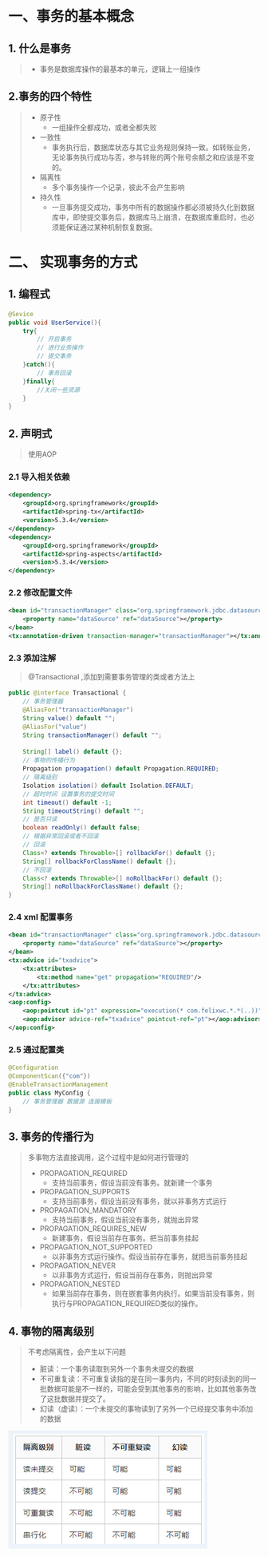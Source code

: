 # 一、事务的基本概念

## 1. 什么是事务

> - 事务是数据库操作的最基本的单元，逻辑上一组操作

## 2.事务的四个特性

> - 原子性
>   - 一组操作全都成功，或者全都失败
> - 一致性
>   - 事务执行后，数据库状态与其它业务规则保持一致。如转账业务，无论事务执行成功与否，参与转账的两个账号余额之和应该是不变的。
> - 隔离性
>   - 多个事务操作一个记录，彼此不会产生影响
> - 持久性
>   - 一旦事务提交成功，事务中所有的数据操作都必须被持久化到数据库中，即使提交事务后，数据库马上崩溃，在数据库重启时，也必须能保证通过某种机制恢复数据。

# 二、 实现事务的方式

## 1. 编程式

```java
@Sevice
public void UserService(){
    try{
        // 开启事务
        // 进行业务操作
        // 提交事务
    }catch(){
        // 事务回滚
    }finally{
        //关闭一些资源
    }
}
```

## 2. 声明式

> 使用AOP

### 2.1 导入相关依赖

```xml
<dependency>
    <groupId>org.springframework</groupId>
    <artifactId>spring-tx</artifactId>
    <version>5.3.4</version>
</dependency>
<dependency>
    <groupId>org.springframework</groupId>
    <artifactId>spring-aspects</artifactId>
    <version>5.3.4</version>
</dependency>
```

### 2.2 修改配置文件

```xml
<bean id="transactionManager" class="org.springframework.jdbc.datasource.DataSourceTransactionManager">
    <property name="dataSource" ref="dataSource"></property>
</bean>
<tx:annotation-driven transaction-manager="transactionManager"></tx:annotation-driven>
```

### 2.3 添加注解

> @Transactional ,添加到需要事务管理的类或者方法上

```java
public @interface Transactional {
    // 事务管理器
    @AliasFor("transactionManager")
    String value() default "";
    @AliasFor("value")
    String transactionManager() default "";

    String[] label() default {};	
    // 事物的传播行为
    Propagation propagation() default Propagation.REQUIRED;
	// 隔离级别
    Isolation isolation() default Isolation.DEFAULT;
	// 超时时间 设置事务的提交时间
    int timeout() default -1;
    String timeoutString() default "";
	// 是否只读
    boolean readOnly() default false;
    // 根据异常回滚或者不回滚
    // 回滚
    Class<? extends Throwable>[] rollbackFor() default {};
    String[] rollbackForClassName() default {};
    // 不回滚
    Class<? extends Throwable>[] noRollbackFor() default {};
    String[] noRollbackForClassName() default {};
}
```

### 2.4 xml 配置事务

```xml
<bean id="transactionManager" class="org.springframework.jdbc.datasource.DataSourceTransactionManager">
    <property name="dataSource" ref="dataSource"></property>
</bean>
<tx:advice id="txadvice">
    <tx:attributes>
        <tx:method name="get" propagation="REQUIRED"/>
    </tx:attributes>
</tx:advice>
<aop:config>
    <aop:pointcut id="pt" expression="execution(* com.felixwc.*.*(..))"/>
    <aop:advisor advice-ref="txadvice" pointcut-ref="pt"></aop:advisor>
</aop:config>
```

### 2.5 通过配置类

```java
@Configuration
@ComponentScan({"com"})
@EnableTransactionManagement
public class MyConfig {
    // 事务管理器 数据源 连接模板
}
```



## 3. 事务的传播行为

> 多事物方法直接调用，这个过程中是如何进行管理的
>
> - PROPAGATION_REQUIRED	
>   - 支持当前事务，假设当前没有事务。就新建一个事务
> - PROPAGATION_SUPPORTS	
>   - 支持当前事务，假设当前没有事务，就以非事务方式运行
> - PROPAGATION_MANDATORY	
>   - 支持当前事务，假设当前没有事务，就抛出异常
> - PROPAGATION_REQUIRES_NEW	
>   - 新建事务，假设当前存在事务。把当前事务挂起
> - PROPAGATION_NOT_SUPPORTED	
>   - 以非事务方式运行操作。假设当前存在事务，就把当前事务挂起
> - PROPAGATION_NEVER	
>   - 以非事务方式运行，假设当前存在事务，则抛出异常
> - PROPAGATION_NESTED	
>   - 如果当前存在事务，则在嵌套事务内执行。如果当前没有事务，则执行与PROPAGATION_REQUIRED类似的操作。

## 4. 事物的隔离级别

> 不考虑隔离性，会产生以下问题
>
> - 脏读：一个事务读取到另外一个事务未提交的数据
> - 不可重复读：不可重复读指的是在同一事务内，不同的时刻读到的同一批数据可能是不一样的，可能会受到其他事务的影响，比如其他事务改了这批数据并提交了。
> - 幻读（虚读）：一个未提交的事物读到了另外一个已经提交事务中添加的数据

![image-20210817170702038](spring-%E5%A3%B0%E6%98%8E%E5%BC%8F%E4%BA%8B%E5%8A%A1.assets/image-20210817170702038.png)

